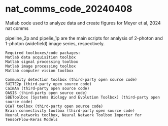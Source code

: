 # nat_comms_code_20240408
Matlab code used to analyze data and create figures for Meyer et al, 2024 nat comms

pipeline_2p and pipelie_1p are the main scripts for analysis of 2-photon and 1-photon (widefield) image series, respectively.



	Required toolboxes/code packages:
	Matlab data acquisition toolbox
	Matlab signal processing toolbox
	Matlab image processing toolbox
	Matlab computer vision toolbox

	Community detection toolbox (third-party open source code)
	SUITE2p (third-party open source code)
	CaImAn (third-party open source code)
	OASIS (third-party open source code)
	SBEToolbox (Systems Biology and Evolution Toolbox) (third-party open source code)
	QCWT toolbox (third-party open source code)
	Brain connectivity toolbox (third-party open source code)
	Neural networks toolbox, Neural Network Toolbox Importer for TensorFlow-Keras Models

